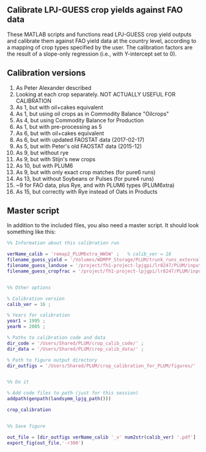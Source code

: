 ## Calibrate LPJ-GUESS crop yields against FAO data

These MATLAB scripts and functions read LPJ-GUESS crop yield outputs and calibrate them against FAO yield data at the country level, according to a mapping of crop types specified by the user. The calibration factors are the result of a slope-only regression (i.e., with Y-intercept set to 0).

## Calibration versions

1. As Peter Alexander described
2. Looking at each crop separately. NOT ACTUALLY USEFUL FOR CALIBRATION
3. As 1, but with oil+cakes equivalent
4. As 1, but using oil crops as in Commodity Balance "Oilcrops"
5. As 4, but using Commodity Balance for Production
6. As 1, but with pre-processing as 5
7. As 6, but with oil+cakes equivalent
8. As 6, but with updated FAOSTAT data (2017-02-17)
9. As 5, but with Peter's old FAOSTAT data (2015-12)
10. As 9, but without rye
11. As 9, but with Stijn's new crops
12. As 10, but with PLUM6
13. As 9, but with only exact crop matches (for pure6 runs)
14. As 13, but without Soybeans or Pulses (for pure4 runs)
15. ~9 for FAO data, plus Rye, and with PLUM6 types (PLUM6xtra)
16. As 15, but correctly with Rye instead of Oats in Products


## Master script

In addition to the included files, you also need a master script. It should look something like this:

```matlab
%% Information about this calibration run

verName_calib = 'remap2_PLUM6xtra_WWSW' ;   % calib_ver = 16
filename_guess_yield = '/Volumes/WDMPP_Storage/PLUM/trunk_runs_external/calib.remap2.PLUM6xtra_WWSW.1901-2005/output-2018-02-16-185453/yield.out.gz' ;
filename_guess_landuse = '/project/fh1-project-lpjgpi/lr8247/PLUM/input/remaps_v2/LU_xtraCROPtoPAST.remapv2.20180214.m0.txt' ;
filename_guess_cropfrac = '/project/fh1-project-lpjgpi/lr8247/PLUM/input/remaps_v2/cropfracs.remapv2.20180214.m0.assignWWorSW_cruncep.txt' ;


%% Other options

% Calibration version
calib_ver = 16 ;

% Years for calibration
year1 = 1995 ;
yearN = 2005 ;

% Paths to calibration code and data
dir_code = '/Users/Shared/PLUM/crop_calib_code/' ;
dir_data = '/Users/Shared/PLUM/crop_calib_data/' ;

% Path to figure output directory
dir_outfigs = '/Users/Shared/PLUM/crop_calibration_for_PLUM/figures/' ;


%% Do it

% Add code files to path (just for this session)
addpath(genpath(landsymm_lpjg_path()))

crop_calibration


%% Save figure

out_file = [dir_outfigs verName_calib '_v' num2str(calib_ver) '.pdf'] ;
export_fig(out_file,'-r300')
```






